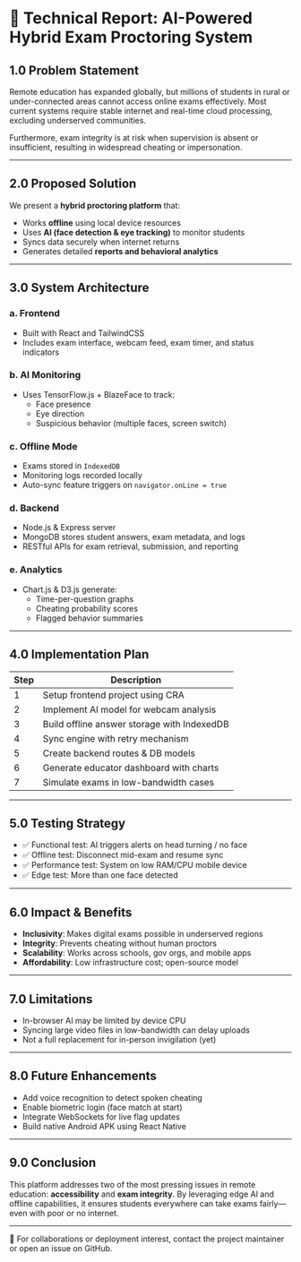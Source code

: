
# 📘 Technical Report: AI-Powered Hybrid Exam Proctoring System

## 1.0 Problem Statement

Remote education has expanded globally, but millions of students in rural or under-connected areas cannot access online exams effectively. Most current systems require stable internet and real-time cloud processing, excluding underserved communities.

Furthermore, exam integrity is at risk when supervision is absent or insufficient, resulting in widespread cheating or impersonation.

---

## 2.0 Proposed Solution

We present a **hybrid proctoring platform** that:

- Works **offline** using local device resources
- Uses **AI (face detection & eye tracking)** to monitor students
- Syncs data securely when internet returns
- Generates detailed **reports and behavioral analytics**

---

## 3.0 System Architecture

### a. Frontend
- Built with React and TailwindCSS
- Includes exam interface, webcam feed, exam timer, and status indicators

### b. AI Monitoring
- Uses TensorFlow.js + BlazeFace to track:
  - Face presence
  - Eye direction
  - Suspicious behavior (multiple faces, screen switch)

### c. Offline Mode
- Exams stored in `IndexedDB`
- Monitoring logs recorded locally
- Auto-sync feature triggers on `navigator.onLine = true`

### d. Backend
- Node.js & Express server
- MongoDB stores student answers, exam metadata, and logs
- RESTful APIs for exam retrieval, submission, and reporting

### e. Analytics
- Chart.js & D3.js generate:
  - Time-per-question graphs
  - Cheating probability scores
  - Flagged behavior summaries

---

## 4.0 Implementation Plan

| Step | Description                            |
|------|----------------------------------------|
| 1    | Setup frontend project using CRA       |
| 2    | Implement AI model for webcam analysis |
| 3    | Build offline answer storage with IndexedDB |
| 4    | Sync engine with retry mechanism       |
| 5    | Create backend routes & DB models      |
| 6    | Generate educator dashboard with charts|
| 7    | Simulate exams in low-bandwidth cases  |

---

## 5.0 Testing Strategy

- ✅ Functional test: AI triggers alerts on head turning / no face
- ✅ Offline test: Disconnect mid-exam and resume sync
- ✅ Performance test: System on low RAM/CPU mobile device
- ✅ Edge test: More than one face detected

---

## 6.0 Impact & Benefits

- **Inclusivity**: Makes digital exams possible in underserved regions
- **Integrity**: Prevents cheating without human proctors
- **Scalability**: Works across schools, gov orgs, and mobile apps
- **Affordability**: Low infrastructure cost; open-source model

---

## 7.0 Limitations

- In-browser AI may be limited by device CPU
- Syncing large video files in low-bandwidth can delay uploads
- Not a full replacement for in-person invigilation (yet)

---

## 8.0 Future Enhancements

- Add voice recognition to detect spoken cheating
- Enable biometric login (face match at start)
- Integrate WebSockets for live flag updates
- Build native Android APK using React Native

---

## 9.0 Conclusion

This platform addresses two of the most pressing issues in remote education: **accessibility** and **exam integrity**. By leveraging edge AI and offline capabilities, it ensures students everywhere can take exams fairly—even with poor or no internet.

---

📧 For collaborations or deployment interest, contact the project maintainer or open an issue on GitHub.
